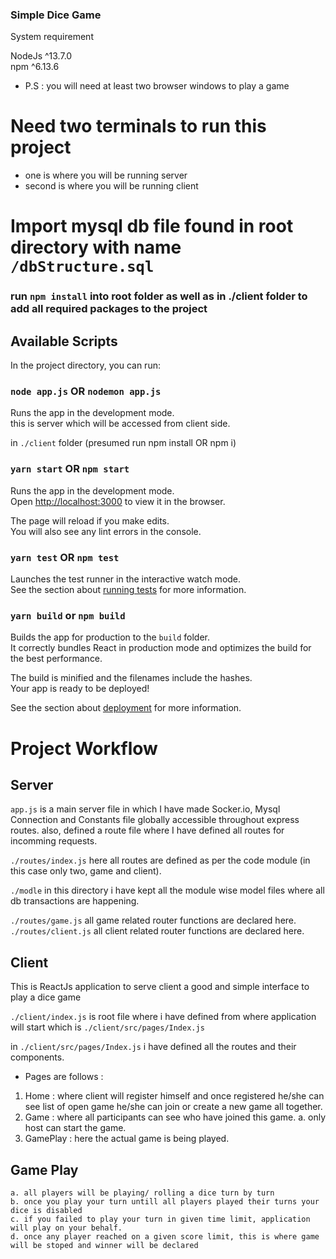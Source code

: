 ### Simple Dice Game

System requirement

NodeJs ^13.7.0<br/>
npm ^6.13.6

-   P.S : you will need at least two browser windows to play a game

# Need two terminals to run this project

-   one is where you will be running server
-   second is where you will be running client

# Import mysql db file found in root directory with name `/dbStructure.sql`

### run `npm install` into root folder as well as in ./client folder to add all required packages to the project

## Available Scripts

In the project directory, you can run:

### `node app.js` OR `nodemon app.js`

Runs the app in the development mode.<br />
this is server which will be accessed from client side.

in `./client` folder (presumed run npm install OR npm i)

### `yarn start` OR `npm start`

Runs the app in the development mode.<br />
Open [http://localhost:3000](http://localhost:3000) to view it in the browser.

The page will reload if you make edits.<br />
You will also see any lint errors in the console.

### `yarn test` OR `npm test`

Launches the test runner in the interactive watch mode.<br />
See the section about [running tests](https://facebook.github.io/create-react-app/docs/running-tests) for more information.

### `yarn build` or `npm build`

Builds the app for production to the `build` folder.<br />
It correctly bundles React in production mode and optimizes the build for the best performance.

The build is minified and the filenames include the hashes.<br />
Your app is ready to be deployed!

See the section about [deployment](https://facebook.github.io/create-react-app/docs/deployment) for more information.

# Project Workflow

## Server

`app.js` is a main server file in which I have made Socker.io, Mysql Connection and Constants file globally accessible throughout express routes. also, defined a route file where I have defined all routes for incomming requests.

`./routes/index.js` here all routes are defined as per the code module (in this case only two, game and client).

`./modle` in this directory i have kept all the module wise model files where all db transactions are happening.

`./routes/game.js` all game related router functions are declared here.
`./routes/client.js` all client related router functions are declared here.

## Client

This is ReactJs application to serve client a good and simple interface to play a dice game

`./client/index.js` is root file where i have defined from where application will start which is `./client/src/pages/Index.js`

in `./client/src/pages/Index.js` i have defined all the routes and their components.

-   Pages are follows :

1.  Home : where client will register himself and once registered he/she can see list of open game he/she can join or create a new game all together.
2.  Game : where all participants can see who have joined this game.
    a. only host can start the game.
3.  GamePlay : here the actual game is being played.

## Game Play

    a. all players will be playing/ rolling a dice turn by turn
    b. once you play your turn untill all players played their turns your dice is disabled
    c. if you failed to play your turn in given time limit, application will play on your behalf.
    d. once any player reached on a given score limit, this is where game will be stoped and winner will be declared

